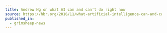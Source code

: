 ```yaml
---
title: Andrew Ng on what AI can and can't do right now
source: https://hbr.org/2016/11/what-artificial-intelligence-can-and-cant-do-right-now
published_in:
  - grimsheep-news
---
```

